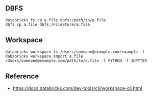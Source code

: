 
## DBFS

```
databricks fs cp a.file dbfs:/path/to/a.file
dbfs cp a.file dbfs:/FileStore/a.file
```

## Workspace
```
databricks workspace ls /Users/someone@example.com/example -l
dababricks workspace import a.file /Users/someone@example.com/path/to/a.file -l PYTHON -f JUPYTER
```


## Reference
- https://docs.databricks.com/dev-tools/cli/workspace-cli.html
